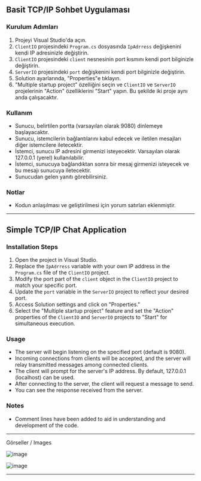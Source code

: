 ## Basit TCP/IP Sohbet Uygulaması
 
### Kurulum Adımları
1. Projeyi Visual Studio'da açın.
2. `ClientIO` projesindeki `Program.cs` dosyasında `IpAdrress` değişkenini kendi IP adresinizle değiştirin.
3. `ClientIO` projesindeki `client` nesnesinin port kısmını kendi port bilginizle değiştirin.
4. `ServerIO` projesindeki `port` değişkenini kendi port bilginizle değiştirin.
5. Solution ayarlarında, "Properties"e tıklayın.
6. "Multiple startup project" özelliğini seçin ve `ClientIO` ve `ServerIO` projelerinin "Action" özelliklerini "Start" yapın. Bu şekilde iki proje aynı anda çalışacaktır.
   
### Kullanım
- Sunucu, belirtilen portta (varsayılan olarak 9080) dinlemeye başlayacaktır.
- Sunucu, istemcilerin bağlantılarını kabul edecek ve iletilen mesajları diğer istemcilere iletecektir.
- İstemci, sunucu IP adresini girmenizi isteyecektir. Varsayılan olarak 127.0.0.1 (yerel) kullanılabilir.
- İstemci, sunucuya bağlandıktan sonra bir mesaj girmenizi isteyecek ve bu mesajı sunucuya iletecektir.
- Sunucudan gelen yanıtı görebilirsiniz.


### Notlar
- Kodun anlaşılması ve geliştirilmesi için yorum satırları eklenmiştir.

-----------------------------------------------------------------------------------------------------------------------------------------------------------------------------

## Simple TCP/IP Chat Application

### Installation Steps
1. Open the project in Visual Studio.
2. Replace the `IpAdrress` variable with your own IP address in the `Program.cs` file of the `ClientIO` project.
3. Modify the port part of the `client` object in the `ClientIO` project to match your specific port.
4. Update the `port` variable in the `ServerIO` project to reflect your desired port.
5. Access Solution settings and click on "Properties."
6. Select the "Multiple startup project" feature and set the "Action" properties of the `ClientIO` and `ServerIO` projects to "Start" for simultaneous execution.

### Usage
- The server will begin listening on the specified port (default is 9080).
- Incoming connections from clients will be accepted, and the server will relay transmitted messages among connected clients.
- The client will prompt for the server's IP address. By default, 127.0.0.1 (localhost) can be used.
- After connecting to the server, the client will request a message to send.
- You can see the response received from the server.

### Notes
- Comment lines have been added to aid in understanding and development of the code.

-----------------------------------------------------------------------------------------------------------------------------------------------------------------------------

Görseller / Images

![image](https://github.com/ZeynepSlhoglu/SocketIO/assets/58303082/97b23870-fe7e-47ad-b92e-03d3aac7eb52)

![image](https://github.com/ZeynepSlhoglu/SocketIO/assets/58303082/582097cc-7743-4c68-bf0b-edd2f7193dad)

-----------------------------------------------------------------------------------------------------------------------------------------------------------------------------

